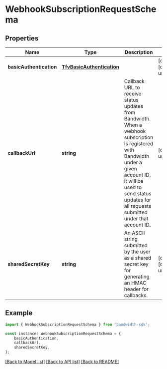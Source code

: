 # WebhookSubscriptionRequestSchema


## Properties

Name | Type | Description | Notes
------------ | ------------- | ------------- | -------------
**basicAuthentication** | [**TfvBasicAuthentication**](TfvBasicAuthentication.md) |  | [optional] [default to undefined]
**callbackUrl** | **string** | Callback URL to receive status updates from Bandwidth. When a webhook subscription is registered with Bandwidth under a given account ID, it will be used to send status updates for all requests submitted under that account ID. | [default to undefined]
**sharedSecretKey** | **string** | An ASCII string submitted by the user as a shared secret key for generating an HMAC header for callbacks. | [optional] [default to undefined]

## Example

```typescript
import { WebhookSubscriptionRequestSchema } from 'bandwidth-sdk';

const instance: WebhookSubscriptionRequestSchema = {
    basicAuthentication,
    callbackUrl,
    sharedSecretKey,
};
```

[[Back to Model list]](../README.md#documentation-for-models) [[Back to API list]](../README.md#documentation-for-api-endpoints) [[Back to README]](../README.md)
